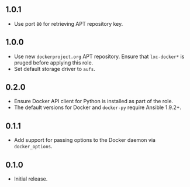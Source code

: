 ## 1.0.1

- Use port `80` for retrieving APT repository key.

## 1.0.0

- Use new `dockerproject.org` APT repository. Ensure that `lxc-docker*` is
  pruged before applying this role.
- Set default storage driver to `aufs`.

## 0.2.0

- Ensure Docker API client for Python is installed as part of the role.
- The default versions for Docker and `docker-py` require Ansible 1.9.2+.

## 0.1.1

- Add support for passing options to the Docker daemon via `docker_options`.

## 0.1.0

- Initial release.
